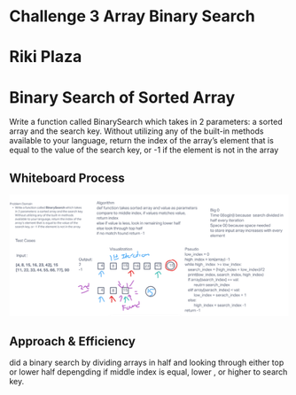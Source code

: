 # Challenge 3 Array Binary Search
# Riki Plaza


# Binary Search of Sorted Array
Write a function called BinarySearch which takes in 2 parameters: a sorted array and the search key.
Without utilizing any of the built-in methods available to your language, return the index of the array’s element
that is equal to the value of the search key, or -1 if the element is not in the array

## Whiteboard Process
![array-binary-search](./array_binary_search_WB.png)

## Approach & Efficiency
did a binary search by dividing arrays in half and looking through either top or lower half
depengding if middle index is equal, lower , or higher to search key.
